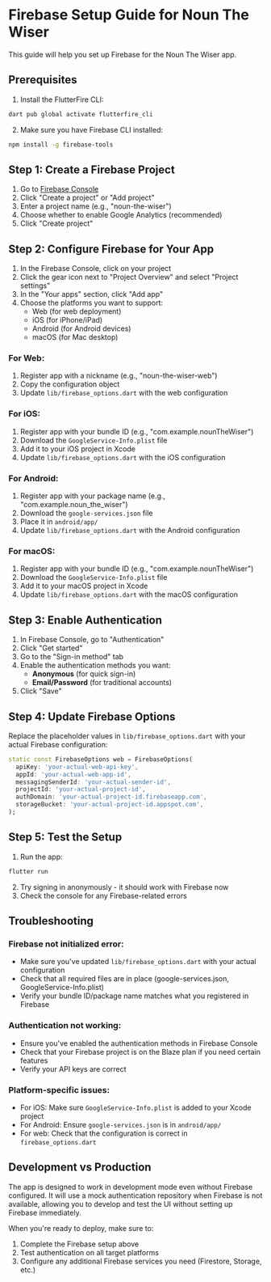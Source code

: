 # Firebase Setup Guide for Noun The Wiser

This guide will help you set up Firebase for the Noun The Wiser app.

## Prerequisites

1. Install the FlutterFire CLI:
```bash
dart pub global activate flutterfire_cli
```

2. Make sure you have Firebase CLI installed:
```bash
npm install -g firebase-tools
```

## Step 1: Create a Firebase Project

1. Go to [Firebase Console](https://console.firebase.google.com/)
2. Click "Create a project" or "Add project"
3. Enter a project name (e.g., "noun-the-wiser")
4. Choose whether to enable Google Analytics (recommended)
5. Click "Create project"

## Step 2: Configure Firebase for Your App

1. In the Firebase Console, click on your project
2. Click the gear icon next to "Project Overview" and select "Project settings"
3. In the "Your apps" section, click "Add app"
4. Choose the platforms you want to support:
   - Web (for web deployment)
   - iOS (for iPhone/iPad)
   - Android (for Android devices)
   - macOS (for Mac desktop)

### For Web:
1. Register app with a nickname (e.g., "noun-the-wiser-web")
2. Copy the configuration object
3. Update `lib/firebase_options.dart` with the web configuration

### For iOS:
1. Register app with your bundle ID (e.g., "com.example.nounTheWiser")
2. Download the `GoogleService-Info.plist` file
3. Add it to your iOS project in Xcode
4. Update `lib/firebase_options.dart` with the iOS configuration

### For Android:
1. Register app with your package name (e.g., "com.example.noun_the_wiser")
2. Download the `google-services.json` file
3. Place it in `android/app/`
4. Update `lib/firebase_options.dart` with the Android configuration

### For macOS:
1. Register app with your bundle ID (e.g., "com.example.nounTheWiser")
2. Download the `GoogleService-Info.plist` file
3. Add it to your macOS project in Xcode
4. Update `lib/firebase_options.dart` with the macOS configuration

## Step 3: Enable Authentication

1. In Firebase Console, go to "Authentication"
2. Click "Get started"
3. Go to the "Sign-in method" tab
4. Enable the authentication methods you want:
   - **Anonymous** (for quick sign-in)
   - **Email/Password** (for traditional accounts)
5. Click "Save"

## Step 4: Update Firebase Options

Replace the placeholder values in `lib/firebase_options.dart` with your actual Firebase configuration:

```dart
static const FirebaseOptions web = FirebaseOptions(
  apiKey: 'your-actual-web-api-key',
  appId: 'your-actual-web-app-id',
  messagingSenderId: 'your-actual-sender-id',
  projectId: 'your-actual-project-id',
  authDomain: 'your-actual-project-id.firebaseapp.com',
  storageBucket: 'your-actual-project-id.appspot.com',
);
```

## Step 5: Test the Setup

1. Run the app:
```bash
flutter run
```

2. Try signing in anonymously - it should work with Firebase now
3. Check the console for any Firebase-related errors

## Troubleshooting

### Firebase not initialized error:
- Make sure you've updated `lib/firebase_options.dart` with your actual configuration
- Check that all required files are in place (google-services.json, GoogleService-Info.plist)
- Verify your bundle ID/package name matches what you registered in Firebase

### Authentication not working:
- Ensure you've enabled the authentication methods in Firebase Console
- Check that your Firebase project is on the Blaze plan if you need certain features
- Verify your API keys are correct

### Platform-specific issues:
- For iOS: Make sure `GoogleService-Info.plist` is added to your Xcode project
- For Android: Ensure `google-services.json` is in `android/app/`
- For web: Check that the configuration is correct in `firebase_options.dart`

## Development vs Production

The app is designed to work in development mode even without Firebase configured. It will use a mock authentication repository when Firebase is not available, allowing you to develop and test the UI without setting up Firebase immediately.

When you're ready to deploy, make sure to:
1. Complete the Firebase setup above
2. Test authentication on all target platforms
3. Configure any additional Firebase services you need (Firestore, Storage, etc.) 